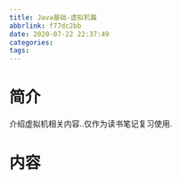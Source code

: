 ```yaml
---
title: Java基础-虚拟机篇
abbrlink: f77dc2bb
date: 2020-07-22 22:37:49
categories:
tags:
---
```




# 简介

介绍虚拟机相关内容..仅作为读书笔记复习使用.

# 内容


